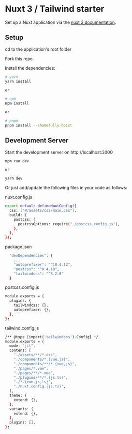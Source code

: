 # Nuxt 3 / Tailwind starter

Set up a Nuxt application via the [nuxt 3 documentation](https://v3.nuxtjs.org).

## Setup

cd to the application's root folder

Fork this repo.

Install the dependencies:

```bash
# yarn
yarn install

or

# npm
npm install

or

# pnpm
pnpm install --shamefully-hoist
```

## Development Server

Start the development server on http://localhost:3000

```bash
npm run dev

or

yarn dev
```

Or just add/update the following files in your code as follows:

nuxt.config.js

```bash
export default defineNuxtConfig({
  css: ["@/assets/css/main.css"],
  build: {
    postcss: {
      postcssOptions: require("./postcss.config.js"),
    },
  },
});
```

package.json

```bash
  "devDependencies": {
    ...
    "autoprefixer": "^10.4.12",
    "postcss": "^8.4.18",
    "tailwindcss": "^3.2.0"
  }
```

postcss.config.js

```bash
module.exports = {
  plugins: {
    tailwindcss: {},
    autoprefixer: {},
  },
};
```

tailwind.config.js

```bash
/** @type {import('tailwindcss').Config} */
module.exports = {
  mode: "jit",
  content: [
    "./assets/**/*.css",
    "./components/*.{vue,js}",
    "./components/**/*.{vue,js}",
    "./pages/*.vue",
    "./pages/**/*.vue",
    "./plugins/**/*.{js,ts}",
    "./*.{vue,js,ts}",
    "./nuxt.config.{js,ts}",
  ],
  theme: {
    extend: {},
  },
  variants: {
    extend: {},
  },
  plugins: [],
};
```
